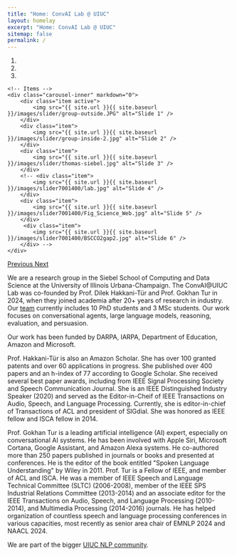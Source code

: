 ```yaml
---
title: "Home: ConvAI Lab @ UIUC"
layout: homelay
excerpt: "Home: ConvAI Lab @ UIUC"
sitemap: false
permalink: /
---
```


<div markdown="0" id="carousel" class="carousel slide" data-ride="carousel" data-interval="4000" data-pause="hover" >
    <!-- Menu -->
    <ol class="carousel-indicators">
        <li data-target="#carousel" data-slide-to="0" class="active"></li>
        <li data-target="#carousel" data-slide-to="1"></li>
        <li data-target="#carousel" data-slide-to="2"></li>
        <!-- <li data-target="#carousel" data-slide-to="3"></li>
        <li data-target="#carousel" data-slide-to="4"></li>
        <li data-target="#carousel" data-slide-to="5"></li>
        <li data-target="#carousel" data-slide-to="6"></li> -->
    </ol>

    <!-- Items -->
    <div class="carousel-inner" markdown="0">
        <div class="item active">
            <img src="{{ site.url }}{{ site.baseurl }}/images/slider/group-outside.JPG" alt="Slide 1" />
        </div>
        <div class="item">
            <img src="{{ site.url }}{{ site.baseurl }}/images/slider/group-inside-2.jpg" alt="Slide 2" />
        </div>
        <div class="item">
            <img src="{{ site.url }}{{ site.baseurl }}/images/slider/thomas-siebel.jpg" alt="Slide 3" />
        </div>
        <!-- <div class="item">
            <img src="{{ site.url }}{{ site.baseurl }}/images/slider7001400/lab.jpg" alt="Slide 4" />
        </div>
        <div class="item">
            <img src="{{ site.url }}{{ site.baseurl }}/images/slider7001400/Fig_Science_Web.jpg" alt="Slide 5" />
        </div>       
         <div class="item">
            <img src="{{ site.url }}{{ site.baseurl }}/images/slider7001400/BSCCO2gap2.jpg" alt="Slide 6" />
        </div> -->
    </div>
  <a class="left carousel-control" href="#carousel" role="button" data-slide="prev">
    <span class="glyphicon glyphicon-chevron-left" aria-hidden="true"></span>
    <span class="sr-only">Previous</span>
  </a>
  <a class="right carousel-control" href="#carousel" role="button" data-slide="next">
    <span class="glyphicon glyphicon-chevron-right" aria-hidden="true"></span>
    <span class="sr-only">Next</span>
  </a>
</div>

We are a research group in the Siebel School of Computing and Data Science at the University of Illinois Urbana-Champaign. 
The ConvAI@UIUC Lab was co-founded by Prof. Dilek Hakkani-Tür and Prof. Gokhan Tur in 2024, when they joined academia after 20+ years of research in industry. Our <A HREF="https://uiuc-conversational-ai-lab.github.io/team">team</A> currently includes 10 PhD students and 3 MSc students. Our work focuses on conversational agents, large language models, reasoning, evaluation, and persuasion. 

Our work has been funded by DARPA, IARPA, Department of Education, Amazon and Microsoft. 

Prof. Hakkani-Tür is also an Amazon Scholar. She has over 100 granted patents and over 60 applications in progress. She published over 400 papers and an h-index of 77 according to Google Scholar. She received several best paper awards, including from IEEE Signal Processing Society and Speech Communication Journal. She is an IEEE Distinguished Industry Speaker (2020) and served as the Editor-in-Cheif of IEEE Transactions on Audio, Speech, and Language Processing. Currently, she is editor-in-chief of Transactions of ACL and president of SIGdial. She was honored as IEEE fellow and ISCA fellow in 2014. 

Prof. Gokhan Tur is a leading artificial intelligence (AI) expert, especially on conversational AI systems. He has been involved with Apple Siri, Microsoft Cortana, Google Assistant, and Amazon Alexa systems. He co-authored more than 250 papers published in journals or books and presented at conferences. He is the editor of the book entitled "Spoken Language Understanding" by Wiley in 2011. Prof. Tur is a Fellow of IEEE, and member of ACL and ISCA. He was a member of IEEE Speech and Language Technical Committee (SLTC) (2006-2008), member of the IEEE SPS Industrial Relations Committee (2013-2014) and an associate editor for the IEEE Transactions on Audio, Speech, and Language Processing (2010-2014), and Multimedia Processing (2014-2016) journals. He has helped organization of countless speech and language processing conferences in various capacities, most recently as senior area chair of EMNLP 2024 and NAACL 2024.

We are part of the bigger <a href="http://nlp.cs.illinois.edu/">UIUC NLP community</a>.

<!-- We also work on problems in the intersection of **Placeholder Text**. Our current focus areas include: -->



<!-- We are located in the city of Cham. We regularly exchange ideas and work with **Placeholder Text** Labs.

We are grateful for funding from **Placeholder Text**, **Placeholder Text**, **Placeholder Text** and **Placeholder Text**. -->

<!-- *We are  looking for passionate new PhD students, Postdocs, and Master students to join the team* [(more info)]({{ site.url }}{{ site.baseurl }}/vacancies) *!* -->




<!-- <figure class="fourth">
  <img src="{{ site.url }}{{ site.baseurl }}/images/logopic/Logo_Leiden.jpg" style="width: 210px">
  <img src="{{ site.url }}{{ site.baseurl }}/images/logopic/Logo_Nanofront.jpg" style="width: 110px">
  <img src="{{ site.url }}{{ site.baseurl }}/images/logopic/Logo_NWO.jpg" style="width: 120px">
  <img src="{{ site.url }}{{ site.baseurl }}/images/logopic/Logo_ERC.jpg" style="width: 110px">
</figure> -->
